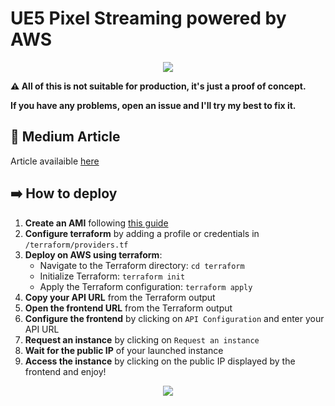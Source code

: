 # UE5 Pixel Streaming powered by AWS
<p align="center">
  <img src="https://github.com/louis-fiori/aws-ue5-pixel-streaming/blob/main/images/pixel_streaming_gif.gif?raw=true"/>
</p>

**⚠️ All of this is not suitable for production, it's just a proof of concept.**

**If you have any problems, open an issue and I'll try my best to fix it.**

## 📝 Medium Article

Article availaible [here](https://medium.com/@louis-fiori/unreal-engine-pixel-streaming-on-aws-building-a-homemade-cloud-gaming-prototype-41b90c72c5ce)

## ➡️ How to deploy
1. **Create an AMI** following [this guide](https://github.com/louis-fiori/aws-ue5-pixel-streaming/blob/main/ami/README.md)
2. **Configure terraform** by adding a profile or credentials in `/terraform/providers.tf`
3. **Deploy on AWS using terraform**:
    - Navigate to the Terraform directory: `cd terraform`
    - Initialize Terraform: `terraform init`
    - Apply the Terraform configuration: `terraform apply`
4. **Copy your API URL** from the Terraform output
5. **Open the frontend URL** from the Terraform output
6. **Configure the frontend** by clicking on `API Configuration` and enter your API URL
7. **Request an instance** by clicking on `Request an instance`
8. **Wait for the public IP** of your launched instance
9. **Access the instance** by clicking on the public IP displayed by the frontend and enjoy!

<p align="center">
  <img src="https://github.com/louis-fiori/aws-ue5-pixel-streaming/blob/main/images/frontend_capture_1.png?raw=true"/>
</p>
